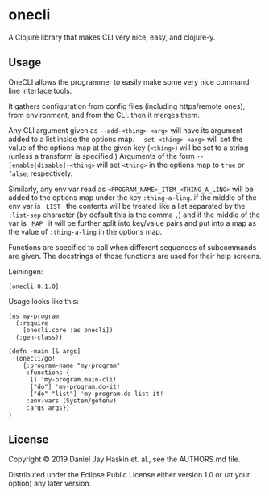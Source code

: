 # onecli

A Clojure library that makes CLI very nice, easy, and clojure-y.

## Usage

OneCLI allows the programmer to easily make some very nice command line interface
tools.

It gathers configuration from config files (including https/remote ones),
from environment, and from the CLI. then it merges them.

Any CLI argument given as `--add-<thing> <arg>` will have its argument
added to a list inside the options map. `--set-<thing> <arg>` will set
the value of the options map at the given key (`<thing>`) will be set to a string
(unless a transform is specified.) Arguments of the form
`--[enable|disable]-<thing>` will set `<thing>` in the options map to `true` or
`false`, respectively.

Similarly, any env var read as `<PROGRAM_NAME>_ITEM_<THING_A_LING>` will be
added to the options map under the key `:thing-a-ling`. if the middle of the env
var is `_LIST_` the contents will be treated like a list separated by the
`:list-sep` character (by default this is the comma `,`)
and if the middle of the var is `_MAP_` it will be further split into key/value pairs
and put into a map as the value of `:thing-a-ling` in the options map.

Functions are specified to call when different sequences of subcommands are
given. The docstrings of those functions are used for their help screens.

Leiningen:
```
[onecli 0.1.0]
```

Usage looks like this:

```
(ns my-program
  (:require
    [onecli.core :as onecli])
  (:gen-class))

(defn -main [& args]
  (onecli/go!
    {:program-name "my-program"
     :functions {
      [] 'my-program.main-cli!
      ["do"] 'my-program.do-it!
      ["do" "list"] 'my-program.do-list-it!
     :env-vars (System/getenv)
     :args args})
)
```

## License

Copyright © 2019 Daniel Jay Haskin et. al., see the AUTHORS.md file.

Distributed under the Eclipse Public License either version 1.0 or (at
your option) any later version.
